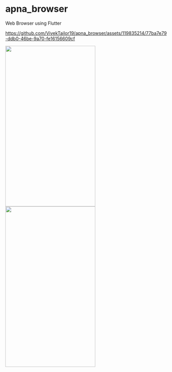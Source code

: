 # apna_browser

Web Browser using Flutter

<p>
  


https://github.com/VivekTailor19/apna_browser/assets/119835214/77ba7e79-ddb0-46be-9a70-fe16156609cf

  
  
  <img src = "https://github.com/VivekTailor19/apna_browser/assets/119835214/306eb0b9-19ff-4181-92dd-83a83b817eb4" height="500" width="280">
  <img src = "https://github.com/VivekTailor19/apna_browser/assets/119835214/1344eca3-f355-41e7-ae4d-c26475440fe2" height="500" width="280">

  </p>
